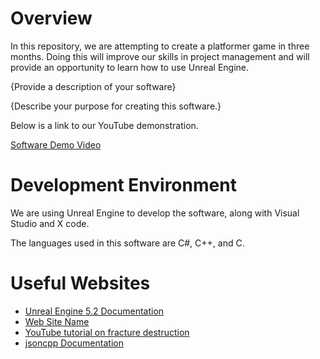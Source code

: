 # Overview

In this repository, we are attempting to create a platformer game in three months. Doing this will improve our skills in project management and will provide an opportunity to learn how to use Unreal Engine. 

{Provide a description of your software}

{Describe your purpose for creating this software.}

Below is a link to our YouTube demonstration.

[Software Demo Video](http://youtube.link.goes.here)

# Development Environment

We are using Unreal Engine to develop the software, along with Visual Studio and X code.

The languages used in this software are C#, C++, and C.

# Useful Websites

* [Unreal Engine 5.2 Documentation](https://docs.unrealengine.com/5.2/en-US/)
* [Web Site Name](http://url.link.goes.here)
* [YouTube tutorial on fracture destruction](https://youtu.be/aTfiLOF_kPk)
* [jsoncpp Documentation](https://github.com/nlohmann/json)
